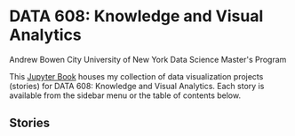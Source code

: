 # DATA 608: Knowledge and Visual Analytics
Andrew Bowen
City University of New York
Data Science Master's Program

This [Jupyter Book](https://jupyterbook.org/en/stable/intro.html) houses my collection of data visualization projects (stories) for DATA 608: Knowledge and Visual Analytics. Each story is available from the sidebar menu or the table of contents below.


## Stories
```{tableofcontents}
```
